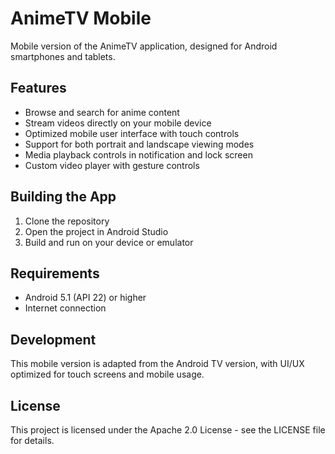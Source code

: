 # AnimeTV Mobile

Mobile version of the AnimeTV application, designed for Android smartphones and tablets.

## Features

- Browse and search for anime content
- Stream videos directly on your mobile device
- Optimized mobile user interface with touch controls
- Support for both portrait and landscape viewing modes
- Media playback controls in notification and lock screen
- Custom video player with gesture controls

## Building the App

1. Clone the repository
2. Open the project in Android Studio
3. Build and run on your device or emulator

## Requirements

- Android 5.1 (API 22) or higher
- Internet connection

## Development

This mobile version is adapted from the Android TV version, with UI/UX optimized for touch screens and mobile usage.

## License

This project is licensed under the Apache 2.0 License - see the LICENSE file for details. 
